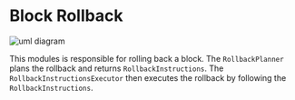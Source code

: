 # Block Rollback


![uml diagram](http://www.plantuml.com/plantuml/proxy?cache=no&fmt=svg&src=https://raw.github.com/simpago/rsnano-node/develop/rust/doc/block_rollback.puml)

This modules is responsible for rolling back a block. The `RollbackPlanner` plans the rollback and returns `RollbackInstructions`. The `RollbackInstructionsExecutor` then executes the rollback by following the `RollbackInstructions`.